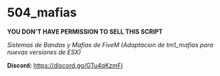 # 504_mafias
**YOU DON'T HAVE PERMISSION TO SELL THIS SCRIPT**


*Sistemas de Bandas y Mafias de FiveM (Adaptacion de tm1_mafias para nuevas versiones de ESX)*

**Discord:** https://discord.gg/GTu4qKzmFj
